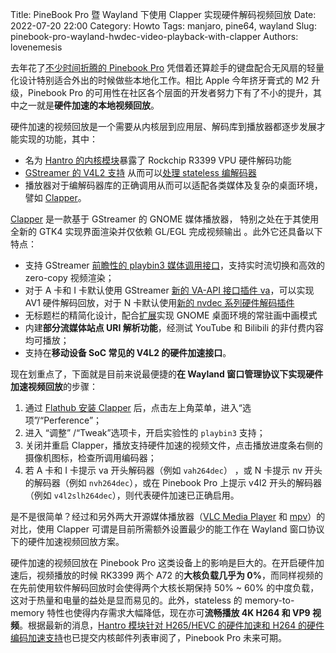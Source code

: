 Title: PineBook Pro 暨 Wayland 下使用 Clapper 实现硬件解码视频回放
Date: 2022-07-20 22:00
Category: Howto
Tags: manjaro, pine64, wayland
Slug: pinebook-pro-wayland-hwdec-video-playback-with-clapper
Authors: lovenemesis

去年花了[不少时间折腾的 Pinebook Pro](https://linuxtoy.org/archives/pinebook-pro-review.html) 凭借着还算趁手的键盘配合无风扇的轻量化设计特别适合外出的时候做些本地化工作。相比 Apple 今年挤牙膏式的 M2 升级，Pinebook Pro 的可用性在社区各个层面的开发者努力下有了不小的提升，其中之一就是**硬件加速的本地视频回放**。

硬件加速的视频回放是一个需要从内核层到应用层、解码库到播放器都逐步发展才能实现的功能，其中：

* 名为 [Hantro 的内核模块](https://wiki.pine64.org/wiki/Mainline_Hardware_Decoding#Hantro)暴露了 Rockchip R3399 VPU 硬件解码功能
* [GStreamer 的 V4L2 支持](https://gitlab.freedesktop.org/gstreamer/gst-plugins-bad/-/merge_requests/1141) 从而可以[处理 stateless 编解码器](https://www.kernel.org/doc/html/latest/userspace-api/media/v4l/dev-stateless-decoder.html)
* 播放器对于编解码器库的正确调用从而可以适配各类媒体及复杂的桌面环境，譬如 [Clapper](https://flathub.org/apps/details/com.github.rafostar.Clapper)。

[Clapper](https://flathub.org/apps/details/com.github.rafostar.Clapper) 是一款基于 GStreamer 的 GNOME 媒体播放器， 特别之处在于其使用全新的 GTK4 实现界面渲染并仅依赖 GL/EGL 完成视频输出 。此外它还具备以下特点：

* 支持 GStreamer [前瞻性的 playbin3 媒体调用接口](https://gstreamer.freedesktop.org/documentation/playback/playbin3.html?gi-language=c#playbin3-page)，支持实时流切换和高效的 zero-copy 视频渲染；
* 对于 A 卡和 I 卡默认使用 GStreamer [新的 VA-API 接口插件 va](https://gstreamer.freedesktop.org/documentation/va/index.html?gi-language=c)，可以实现 AV1 硬件解码回放，对于 N 卡默认使用[新的 nvdec 系列硬件解码插件](https://gstreamer.freedesktop.org/documentation/nvcodec/index.html?gi-language=c#plugin-nvcodec)
* 无标题栏的精简化设计，配合[扩展](https://extensions.gnome.org/extension/4691/pip-on-top/)实现 GNOME 桌面环境的常驻画中画模式
* 内建**部分流媒体站点 URI 解析功能**，经测试 YouTube 和 Bilibili 的非付费内容均可播放； 
* 支持在**移动设备 SoC 常见的 V4L2 的硬件加速接口**。

现在划重点了，下面就是目前来说最便捷的**在 Wayland 窗口管理协议下实现硬件加速视频回放**的步骤：

1. 通过 [Flathub 安装 Clapper](https://flathub.org/apps/details/com.github.rafostar.Clapper) 后，点击左上角菜单，进入“选项”/“Perference”；
2. 进入 “调整” /“Tweak”选项卡，开启实验性的 `playbin3` 支持；
3. 关闭并重启 Clapper，播放支持硬件加速的视频文件，点击播放进度条右侧的摄像机图标，检查所调用编码器；
4. 若 A 卡和 I 卡提示 va 开头解码器（例如 `vah264dec`） ，或 N 卡提示 nv 开头的解码器（例如 `nvh264dec`），或在 Pinebook Pro 上提示 v4l2 开头的解码器（例如 `v4l2slh264dec`），则代表硬件加速已正确启用。

是不是很简单？经过和另外两大开源媒体播放器（[VLC Media Player](https://www.videolan.org/vlc/) 和 [mpv](https://mpv.io/)）的对比，使用 Clapper 可谓是目前所需额外设置最少的能工作在 Wayland 窗口协议下的硬件加速视频回放方案。

硬件加速的视频回放在 Pinebook Pro 这类设备上的影响是巨大的。在开启硬件加速后，视频播放的时候 RK3399 两个 A72 的**大核负载几乎为 0%**，而同样视频的在先前使用软件解码回放时会使得两个大核长期保持 50% ~ 60% 的中度负载，这对于热量和电量的益处是显而易见的。此外，stateless 的 memory-to-memory 特性也使得内存需求大幅降低，现在亦可**流畅播放 4K H264 和 VP9 视频**。根据最新的消息，[Hantro 模块针对 H265/HEVC 的硬件加速和 H264 的硬件编码加速支持](https://www.phoronix.com/scan.php?page=news_item&px=RkVDEC-HEVC-Patches)也已提交内核邮件列表审阅了，Pinebook Pro 未来可期。